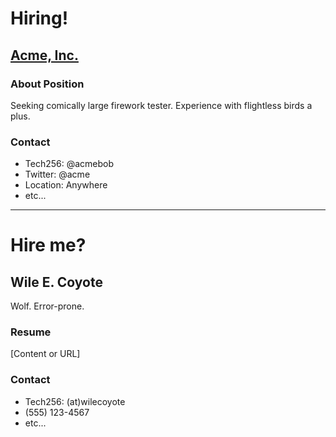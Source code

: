 # Hiring!

## [Acme, Inc.](https://en.wikipedia.org/wiki/Acme_Corporation)

### About Position
Seeking comically large firework tester. Experience with flightless birds a plus.

### Contact
- Tech256: @acmebob
- Twitter: @acme
- Location: Anywhere
- etc...

---

# Hire me?

## Wile E. Coyote
Wolf. Error-prone.

### Resume
[Content or URL]

### Contact
- Tech256: (at)wilecoyote
- (555) 123-4567
- etc...
